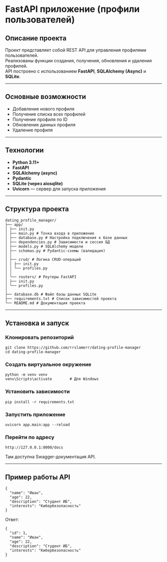 # FastAPI приложение (профили пользователей)

## Описание проекта
Проект представляет собой REST API для управления профилями пользователей.  
Реализованы функции создания, получения, обновления и удаления профилей.  
API построено с использованием **FastAPI**, **SQLAlchemy (Async)** и **SQLite**.  

---

## Основные возможности
- Добавление нового профиля  
- Получение списка всех профилей  
- Получение профиля по ID  
- Обновление данных профиля  
- Удаление профиля  

---

## Технологии
- **Python 3.11+**
- **FastAPI**
- **SQLAlchemy (async)**
- **Pydantic**
- **SQLite (через aiosqlite)**
- **Uvicorn** — сервер для запуска приложения

---

## Структура проекта
```
dating_profile_manager/
├── app/
│ ├── init.py
│ ├── main.py # Точка входа в приложение
│ ├── database.py # Настройка подключения к базе данных
│ ├── dependencies.py # Зависимости и сессия БД
│ ├── models.py # SQLAlchemy модели
│ ├── schemas.py # Pydantic-схемы (валидация)
│ │
│ ├── crud/ # Логика CRUD-операций
│ │ ├── init.py
│ │ └── profiles.py
│ │
│ └── routers/ # Роутеры FastAPI
│ ├── init.py
│ └── profiles.py
│
├── database.db # Файл базы данных SQLite
├── requirements.txt # Список зависимостей проекта
└── README.md # Документация проекта
```

---

## Установка и запуск

### Клонировать репозиторий
```
git clone https://github.com/rrslamerr/dating-profile-manager
cd dating-profile-manager
```
### Создать виртуальное окружение
```
python -m venv venv
venv\Scripts\activate        # Для Windows
```
### Установить зависимости
```
pip install -r requirements.txt
```
### Запустить приложение
```
uvicorn app.main:app --reload
```
### Перейти по адресу
```
http://127.0.0.1:8000/docs
```
Там доступна Swagger-документация API.

---

## Пример работы API

```
{
  "name": "Иван",
  "age": 22,
  "description": "Студент ИБ",
  "interests": "Кибербезопасность"
}
```
Ответ:
```
{
  "id": 1,
  "name": "Иван",
  "age": 22,
  "description": "Студент ИБ",
  "interests": "Кибербезопасность"
}
```
